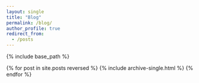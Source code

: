 ```yaml
---
layout: single
title: "Blog"
permalink: /blog/
author_profile: true
redirect_from:
  - /posts
---
```

{% include base_path %}

{% for post in site.posts reversed %}
{% include archive-single.html %}
{% endfor %}

